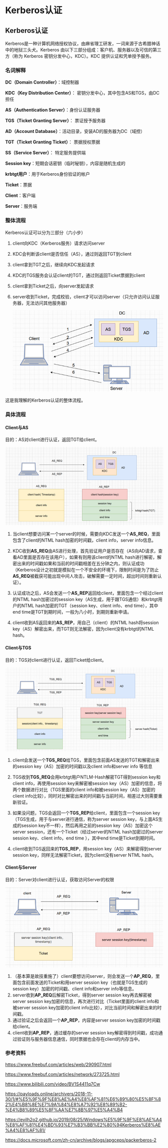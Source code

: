 # Kerberos认证


## Kerberos认证

Kerberos是一种计算机网络授权协议，由麻省理工研发，一词来源于古希腊神话中的地狱三头犬。Kerberos 由以下三部分组成：客户机、服务器以及可信的第三方（称为 Kerberos 密钥分发中心，KDC）。KDC 提供认证和凭单授予服务。


### 名词解释

**DC（Domain Controller）**：域控制器

**KDC（Key Distribution Center）**： 密钥分发中心，其中包含AS和TGS，由DC担任

**AS（Authentication Server）**：身份认证服务器

**TGS（Ticket Granting Server）**： 票证授予服务器 

**AD（Account Database）**：活动目录，安装AD的服务器为DC（域控）





**TGT（Ticket Granting Ticket）**： 票据授权票据

**SS（Service Server）**： 特定服务提供端

**Session key**：短期会话密钥（临时秘钥），内容是随机生成的

**krbtgt用户**：用于Kerberos身份验证的帐户

**Ticket**：票据

**Client**：客户端

**Server**：服务端



### 整体流程

Kerberos认证可以分为三部分（六小步）

1. client向KDC（Kerberos服务）请求访问server

2. KDC会判断该client是否信任（AS），通过则返回TGT到client

3. client拿到TGT之后，继续向KDC发起请求
4. KDC的TGS服务会认证client的TGT，通过则返回Ticket票据到client

5. client拿到Ticket之后，向server发起请求

6. server收到Ticket，完成校验，client才可以访问server（只允许访问认证服务器，无法访问其他服务器）

   ![image-20220122215417625](/Kerberos认证.assets/image-20220122215417625.png)	

这是我理解的Kerberos认证的整体流程。



### 具体流程

#### Client与AS

目的：AS对client进行认证，返回TGT给client。

![image-20220123210556311](/Kerberos认证.assets/image-20220123210556311.png)

1. 当client想要访问某一个server的时候，需要向KDC发送一个**AS_REQ**，里面包含了client的NTML hash加密的时间戳，client info，server info信息。

2. KDC收到**AS_REQ**由AS进行处理，首先验证用户是否存在（AS向AD请求，查看AD里面是否存在该用户），如果有则用该client的NTML hash进行解密，解密出来的时间戳如果和当前的时间戳相差在五分钟之内，则认证成功（Kerberos设计之初就是模拟在一个不安全的环境下，限制时间是为了防止**AS_REQ**被截获可能出现中间人攻击，破解需要一定时间，超出时间则重新认证）。

3. 认证成功之后，AS会发送一个**AS_REP**返回给client，里面包含一个经过client的NTML hash加密过的session key（AS生成，用于跟TGS通信）和krbtgt用户的NTML hash加密的TGT（session key、client info、end time），其中end time是TGT到期时间，一般为八小时，到期则重新申请。

4. client收到AS返回来的**AS_REP**，用自己（client）的NTML hash将session key（AS）解密出来，而TGT则无法解密，因为client没有krbtgt的NTML hash。



#### Client与TGS

目的：TGS对client进行认证，返回Ticket给client。

![image-20220123231515825](/Kerberos认证.assets/image-20220123231515825.png)

1. client会发送一个**TGS_REQ**给TGS，里面包含前面AS发送的TGT和解密出来的session key（AS）加密的时间戳以及client info和server info 等信息

2. TGS收到**TGS_REQ**会用krbtgt用户NTLM-Hash解密TGT得到session key和client info，再使用session key来解密被session key（AS）加密的信息，将两个数据进行对比（TGS里面的client info和被session key（AS）加密的client info比较），同时对比解密出来的时间戳与当前时间，相差过大则需要重新验证。

3. 如果没问题，TGS会返回一个**TGS_REP**给client，里面包含一个session key（TGS生成，用于与server进行通信，称为server session key，与上面AS生成的session key不一样），然后再用之前的session key（AS）加密这个 server session，还有一个Ticket（经过server的NTML hash加密过的server session key、client info，end time ），其中end time是Ticket到期时间。
4. client收到TGS返回来的**TGS_REP**，用session key（AS）来解密得到server session key，同样无法解密Ticket，因为client没有server NTML hash。



#### Client与Server

目的：Server对client进行认证，获取访问Server的权限

![image-20220123235916295](/Kerberos认证.assets/image-20220123235916295.png)	

1. （基本算是故技重施了）client要想访问server，则会发送一个**AP_REQ**，里面包含前面发送的Ticket和用server session key（也就是TGS生成的session key）加密的时间戳、client info和server info等信息。
2. server收到**AP_REQ**后解密Ticket，得到server session key再去解密被server session key加密的信息，再次进行对比（Ticket里面的client info和被server session key加密的client info比较），对比当前时间和解密出来的时间戳。
3. 通过验证之后会返回一个**AP_REP**，内容是server session key加密的时间戳给client。
4. client收到**AP_REP**，通过缓存的server session key解密得到时间戳，成功通过验证则与服务器信息通信，同时票据也会存在client的内存当中。



### 参考资料

https://www.freebuf.com/articles/web/290907.html

https://www.freebuf.com/articles/network/273725.html

https://www.bilibili.com/video/BV1S4411q7Cw

https://payloads.online/archivers/2018-11-30/1/#%E5%9F%9F%E8%AE%A4%E8%AF%81%E6%89%80%E5%8F%82%E4%B8%8E%E7%9A%84%E8%A7%92%E8%89%B2-%E4%B8%89%E5%8F%AA%E7%8B%97%E5%A4%B4

https://evilh2o2.github.io/2019/08/25/Windows%E5%9F%9F%E8%AE%A4%E8%AF%81%E4%BD%93%E7%B3%BB%E2%80%94Kerberos%E8%AE%A4%E8%AF%81/

https://docs.microsoft.com/zh-cn/archive/blogs/apgceps/packerberos-2

